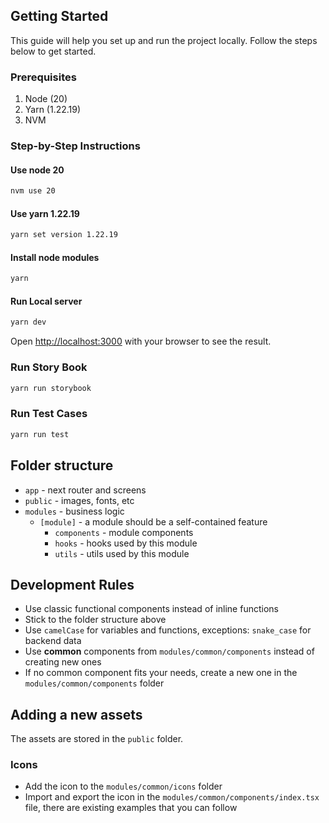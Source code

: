 ## Getting Started

This guide will help you set up and run the project locally. Follow the steps below to get started.

### Prerequisites

1. Node (20)
1. Yarn (1.22.19)
1. NVM

### Step-by-Step Instructions

#### Use node 20

```bash
nvm use 20
```

#### Use yarn 1.22.19

```bash
yarn set version 1.22.19
```

#### Install node modules

```bash
yarn
```

#### Run Local server

```bash
yarn dev
```

Open [http://localhost:3000](http://localhost:3000) with your browser to see the result.

### Run Story Book

```bash
yarn run storybook
```

### Run Test Cases

```bash
yarn run test
```

## Folder structure

- `app` - next router and screens
- `public` - images, fonts, etc
- `modules` - business logic
  - `[module]` - a module should be a self-contained feature
    - `components` - module components
    - `hooks` - hooks used by this module
    - `utils` - utils used by this module

## Development Rules

- Use classic functional components instead of inline functions
- Stick to the folder structure above
- Use `camelCase` for variables and functions, exceptions: `snake_case` for backend data
- Use **common** components from `modules/common/components` instead of creating new ones
- If no common component fits your needs, create a new one in the `modules/common/components` folder

## Adding a new assets

The assets are stored in the `public` folder.

### Icons

- Add the icon to the `modules/common/icons` folder
- Import and export the icon in the `modules/common/components/index.tsx` file, there are existing examples that you can follow
